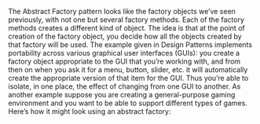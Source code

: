 The Abstract Factory pattern looks like the factory objects we’ve seen previously, 
with not one but several factory methods. Each of the factory methods creates a 
different kind of object. 
The idea is that at the point of creation of the factory object, you decide how all 
the objects created by that factory will be used. The example given in Design Patterns 
implements portability across various graphical user interfaces (GUIs):
you create a factory object appropriate to the GUI that you’re working with, and from 
then on when you ask it for a menu, button, slider, etc. it will automatically create 
the appropriate version of that item for the GUI. Thus you’re able to isolate, in one 
place, the effect of changing from one GUI to another.
As another example suppose you are creating a general-purpose gaming environment and 
you want to be able to support different types of games. Here’s how it might look using 
an abstract factory: